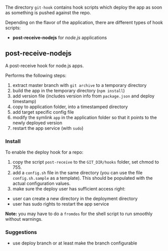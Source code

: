 The directory `git-hook` contains hook scripts which deploy the app as soon as something is pushed against the repo.

Depending on the flavor of the application, there are different types of 
hook scripts:

* **post-receive-nodejs** for *node.js* applications

## post-receive-nodejs

A post-receive hook for node.js apps.

Performs the following steps:

1. extract master branch with `git archive` to a temporary directory
2. build the app in the temporary directory (`npm install`)
3. add version file (includes version info from ``package.json`` and deploy timestamp)
4. copy to application folder, into a timestamped directory
5. add target specific config file
6. modify the symlink `app` in the application folder so that it points to the newly deployed version
7. restart the app service (with ``sudo``)

### Install

To enable the deploy hook for a repo:

1. copy the script `post-receive` to the `GIT_DIR/hooks` folder, set chmod to 755.
2. add a `config.sh` file in the same directory (you can use the file `config.sh.sample` as a template). This should be populated with the actual configuration values.
3. make sure the deploy user has sufficient access right:
  * user can create a new directory in the deployment directory
  * user has sudo rights to restart the app service

**Note:** you may have to do a `fromdos` for the shell script to run smoothly without warnings.

### Suggestions

* use deploy branch or at least make the branch configurable

